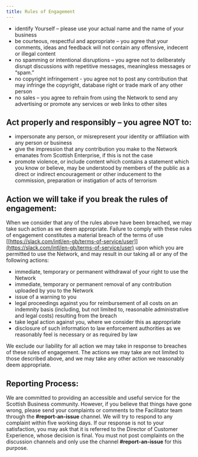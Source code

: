 ```yaml
---
title: Rules of Engagement
---
```



- identify Yourself – please use your actual name and the name of your business
- be courteous, respectful and appropriate – you agree that your comments, ideas and feedback will not contain any offensive, indecent or illegal content
- no spamming or intentional disruptions – you agree not to deliberately disrupt discussions with repetitive messages, meaningless messages or “spam.”
- no copyright infringement - you agree not to post any contribution that may infringe the copyright, database right or trade mark of any other person
- no sales – you agree to refrain from using the Network to send any advertising or promote any services or web links to other sites


## Act properly and responsibly – you agree NOT to:

- impersonate any person, or misrepresent your identity or affiliation with any person or business
- give the impression that any contribution you make to the Network emanates from Scottish Enterprise, if this is not the case
- promote violence, or include content which contains a statement which you know or believe, may be understood by members of the public as a direct or indirect encouragement or other inducement to the commission, preparation or instigation of acts of terrorism

## Action we will take if you break the rules of engagement:

When we consider that any of the rules above have been breached, we may take such action as we deem appropriate.
Failure to comply with these rules of engagement constitutes a material breach of the terms of use [[https://slack.com/intl/en-gb/terms-of-service/user]](https://slack.com/intl/en-gb/terms-of-service/user) upon which you are permitted to use the Network, and may result in our taking all or any of the following actions:

- immediate, temporary or permanent withdrawal of your right to use the Network
- immediate, temporary or permanent removal of any contribution uploaded by you to the Network
- issue of a warning to you
- legal proceedings against you for reimbursement of all costs on an indemnity basis (including, but not limited to, reasonable administrative and legal costs) resulting from the breach
- take legal action against you, where we consider this as appropriate
- disclosure of such information to law enforcement authorities as we reasonably feel is necessary or as required by law

We exclude our liability for all action we may take in response to breaches of these rules of engagement. The actions we may take are not limited to those described above, and we may take any other action we reasonably deem appropriate.

## Reporting Process:

We are committed to providing an accessible and useful service for the Scottish Business community. However, if you believe that things have gone wrong, please send your complaints or comments to the Facilitator team through the **#report-an-issue** channel.
We will try to respond to any complaint within five working days.
If our response is not to your satisfaction, you may ask that it is referred to the Director of Customer Experience, whose decision is final.
You must not post complaints on the discussion channels and only use the channel **#report-an-issue** for this purpose.

